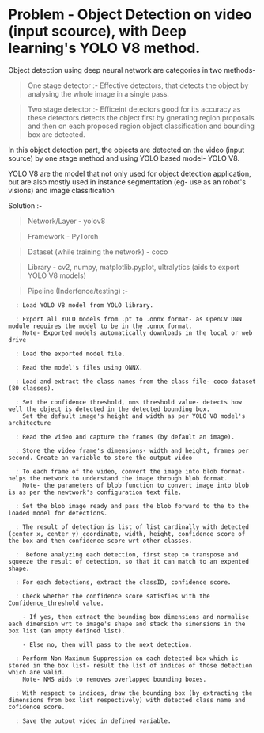# Problem - Object Detection on video (input scource), with Deep learning's YOLO V8 method.

Object detection using deep neural network are categories in two methods- 

  > One stage detector :- Effective detectors, that detects the object by analysing the whole image in a single pass.

  > Two stage detector :- Efficeint detectors good for its accuracy as these detectors detects the object first by gnerating region proposals and then on each proposed region object classification and bounding box are detected.

In this object detection part, the objects are detected on the video (input source) by one stage method and using YOLO based model- YOLO V8.

YOLO V8 are the model that not only used for object detection application, but are also mostly used in instance segmentation (eg- use as an robot's visions) and image classification

Solution :-

  > Network/Layer - yolov8

  > Framework - PyTorch

  > Dataset (while training the network) - coco

  > Library - cv2, numpy, matplotlib.pyplot, ultralytics (aids to export YOLO V8 models)

  > Pipeline (Inderfence/testing) :-

      : Load YOLO V8 model from YOLO library. 
      
      : Export all YOLO models from .pt to .onnx format- as OpenCV DNN module requires the model to be in the .onnx format.
        Note- Exported models automatically downloads in the local or web drive

      : Load the exported model file.

      : Read the model's files using ONNX.
     
      : Load and extract the class names from the class file- coco dataset (80 classes).

      : Set the confidence threshold, nms threshold value- detects how well the object is detected in the detected bounding box. 
        Set the default image's height and width as per YOLO V8 model's architecture

      : Read the video and capture the frames (by default an image).
  
      : Store the video frame's dimensions- width and height, frames per second. Create an variable to store the output video
  
      : To each frame of the video, convert the image into blob format- helps the network to understand the image through blob format. 
        Note- the parameters of blob function to convert image into blob is as per the newtwork's configuration text file.
      
      : Set the blob image ready and pass the blob forward to the to the loaded model for detections.

      : The result of detection is list of list cardinally with detected (center_x, center_y) coordinate, width, height, confidence score of the box and then confidence score wrt other classes. 

      :  Before analyzing each detection, first step to transpose and squeeze the result of detection, so that it can match to an expented shape. 
      
      : For each detections, extract the classID, confidence score. 
      
      : Check whether the confidence score satisfies with the Confidence_threshold value. 
      
        - If yes, then extract the bounding box dimensions and normalise each dimension wrt to image's shape and stack the simensions in the box list (an empty defined list).

        - Else no, then will pass to the next detection.

      : Perform Non Maximum Suppression on each detected box which is stored in the box list- result the list of indices of those detection which are valid.
        Note- NMS aids to removes overlapped bounding boxes.
        
      : With respect to indices, draw the bounding box (by extracting the dimensions from box list respectively) with detected class name and cofidence score.

      : Save the output video in defined variable.
